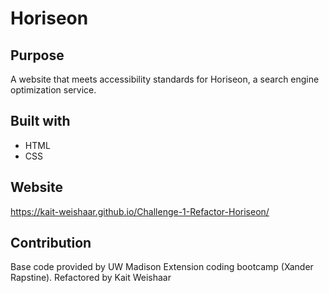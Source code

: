 # Horiseon

## Purpose
A website that meets accessibility standards for Horiseon, a search engine optimization service. 


## Built with
* HTML
* CSS

## Website
https://kait-weishaar.github.io/Challenge-1-Refactor-Horiseon/

## Contribution
Base code provided by UW Madison Extension coding bootcamp (Xander Rapstine).
Refactored by Kait Weishaar
